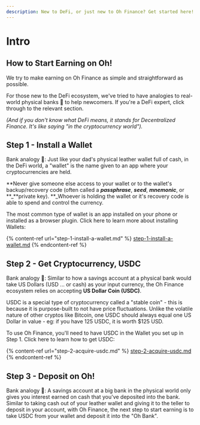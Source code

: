 ```yaml
---
description: New to DeFi, or just new to Oh Finance? Get started here!
---
```


# Intro

## How to Start Earning on Oh!

We try to make earning on Oh Finance as simple and straightforward as possible.

For those new to the DeFi ecosystem, we've tried to have analogies to real-world physical banks 🏦 to help newcomers. If you're a DeFi expert, click through to the relevant section.

_(And if you don't know what DeFi means, it stands for Decentralized Finance. It's like saying "in the cryptocurrency world")._

## Step 1 - Install a Wallet

Bank analogy 🏦: Just like your dad's physical leather wallet full of cash, in the DeFi world, a "wallet" is the name given to an app where your cryptocurrencies are held. &#x20;

**Never give someone else access to your wallet or to the wallet's backup/recovery code (often called a **_**passphrase**_**, **_**seed**_**, **_**mnemonic**_**, or **_**private key). **_Whoever is holding the wallet or it's recovery code is able to spend and control the currency.

The most common type of wallet is an app installed on your phone or installed as a browser plugin. Click here to learn more about installing Wallets:

{% content-ref url="step-1-install-a-wallet.md" %}
[step-1-install-a-wallet.md](step-1-install-a-wallet.md)
{% endcontent-ref %}

## Step 2 - Get Cryptocurrency, USDC

Bank analogy 🏦: Similar to how a savings account at a physical bank would take US Dollars (USD ... or cash) as your input currency, the Oh Finance ecosystem relies on accepting **US Dollar Coin (USDC)**.&#x20;

USDC is a special type of cryptocurrency called a "stable coin" - this is because it is purpose-built to not have price fluctuations. Unlike the volatile nature of other cryptos like Bitcoin, one USDC should always equal one US Dollar in value - eg: if you have 125 USDC, it is worth $125 USD.

To use Oh Finance, you'll need to have USDC in the Wallet you set up in Step 1. Click here to learn how to get USDC:

{% content-ref url="step-2-acquire-usdc.md" %}
[step-2-acquire-usdc.md](step-2-acquire-usdc.md)
{% endcontent-ref %}

## Step 3 - Deposit on Oh!

Bank analogy 🏦: A savings account at a big bank in the physical world only gives you interest earned on cash that you've deposited into the bank. Similar to taking cash out of your leather wallet and giving it to the teller to deposit in your account, with Oh Finance, the next step to start earning is to take USDC from your wallet and deposit it into the "Oh Bank".  &#x20;
